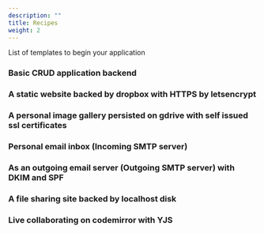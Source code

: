 ```yaml
---
description: ""
title: Recipes
weight: 2
---
```


List of templates to begin your application

### Basic CRUD application backend

### A static website backed by dropbox with HTTPS by letsencrypt

### A personal image gallery persisted on gdrive with self issued ssl certificates

### Personal email inbox (Incoming SMTP server)

### As an outgoing email server (Outgoing SMTP server) with DKIM and SPF

### A file sharing site backed by localhost disk

### Live collaborating on codemirror with YJS